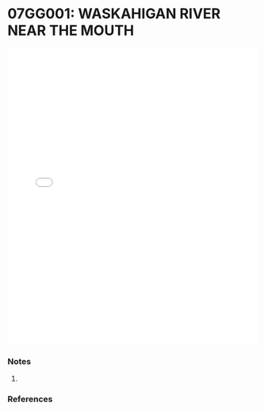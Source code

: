 # 07GG001: WASKAHIGAN RIVER NEAR THE MOUTH

<iframe src="/distribution_estimation/_static/stations/07GG001_fdc.html" width="100%" height="600" frameborder="0"></iframe>

### Notes
1. 

### References

